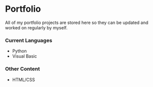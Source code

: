 # Portfolio
All of my portfolio projects are stored here so they can be updated and worked on regularly by myself.
### Current Languages
- Python
- Visual Basic
### Other Content
- HTML/CSS
